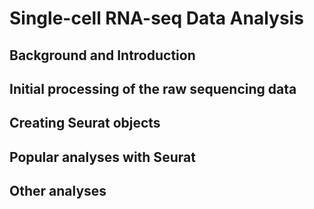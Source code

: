 # Single-cell RNA-seq Data Analysis
## Background and Introduction

## Initial processing of the raw sequencing data

## Creating Seurat objects

## Popular analyses with Seurat

## Other analyses

